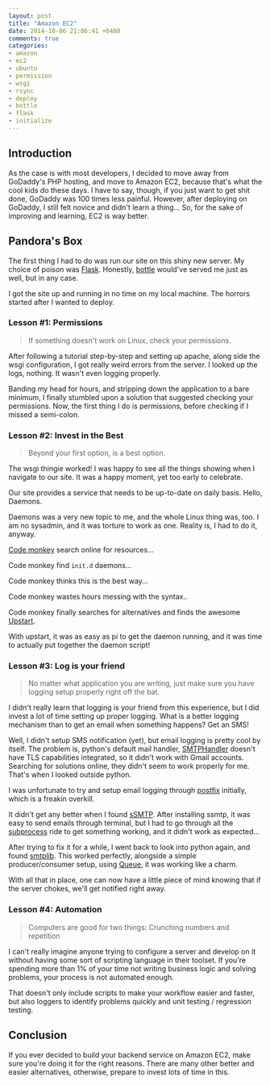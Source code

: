 ```yaml
---
layout: post
title: "Amazon EC2"
date: 2014-10-06 21:06:41 +0400
comments: true
categories: 
- amazon
- ec2
- ubuntu
- permission
- wsgi
- rsync
- deploy
- bottle
- flask
- initialize
---
```


## Introduction

As the case is with most developers, I decided to move away from GoDaddy's PHP hosting, and move to Amazon EC2, because that's what the cool kids do these days. I have to say, though, if you just want to get shit done, GoDaddy was 100 times less painful. However, after deploying on GoDaddy, I still felt novice and didn't learn a thing... So, for the sake of improving and learning, EC2 is way better.

## Pandora's Box

The first thing I had to do was run our site on this shiny new server. My choice of poison was [Flask](http://flask.pocoo.org/). Honestly, [bottle](http://bottlepy.org/docs/dev/index.html) would've served me just as well, but in any case.

I got the site up and running in no time on my local machine. The horrors started after I wanted to deploy.

### Lesson #1: Permissions

> If something doesn't work on Linux, check your permissions.

After following a tutorial step-by-step and setting up apache, along side the wsgi configuration, I got really weird errors from the server. I looked up the logs, nothing. It wasn't even logging properly.

Banding my head for hours, and stripping down the application to a bare minimum, I finally stumbled upon a solution that suggested checking your permissions. Now, the first thing I do is permissions, before checking if I missed a semi-colon.

### Lesson #2: Invest in the Best

> Beyond your first option, is a best option.

The wsgi thingie worked! I was happy to see all the things showing when I navigate to our site. It was a happy moment, yet too early to celebrate.

Our site provides a service that needs to be up-to-date on daily basis. Hello, Daemons.

Daemons was a very new topic to me, and the whole Linux thing was, too. I am no sysadmin, and it was torture to work as one. Reality is, I had to do it, anyway.

[Code monkey](http://www.youtube.com/watch?v=qYodWEKCuGg) search online for resources...

Code monkey find `init.d` daemons...

Code monkey thinks this is the best way...

Code monkey wastes hours messing with the syntax.. 

Code monkey finally searches for alternatives and finds the awesome [Upstart](http://upstart.ubuntu.com/cookbook/).

With upstart, it was as easy as pi to get the daemon running, and it was time to actually put together the daemon script!

### Lesson #3: Log is your friend

> No matter what application you are writing, just make sure you have logging setup properly right off the bat.

I didn't really learn that logging is your friend from this experience, but I did invest a lot of time setting up proper logging. What is a better logging mechanism than to get an email when something happens? Get an SMS!

Well, I didn't setup SMS notification (yet), but email logging is pretty cool by itself. The problem is, python's default mail handler, [SMTPHandler](https://docs.python.org/2/library/logging.handlers.html) doesn't have TLS capabilities integrated, so it didn't work with Gmail accounts. Searching for solutions online, they didn't seem to work properly for me. That's when I looked outside python.

I was unfortunate to try and setup email logging through [postfix](http://www.postfix.org/) initially, which is a freakin overkill.

It didn't get any better when I found [sSMTP](https://wiki.archlinux.org/index.php/SSMTP). After installing ssmtp, it was easy to send emails through terminal, but I had to go through all the [subprocess](https://docs.python.org/2/library/subprocess.html) ride to get something working, and it didn't work as expected...

After trying to fix it for a while, I went back to look into python again, and found [smtplib](https://docs.python.org/2/library/smtplib.html). This worked perfectly, alongside a simple producer/consumer setup, using [Queue](https://docs.python.org/2/library/queue.html), it was working like a charm.

With all that in place, one can now have a little piece of mind knowing that if the server chokes, we'll get notified right away.

### Lesson #4: Automation

> Computers are good for two things: Crunching numbers and repetition

I can't really imagine anyone trying to configure a server and develop on it without having some sort of scripting language in their toolset. If you're spending more than 1% of your time not writing business logic and solving problems, your process is not automated enough.

That doesn't only include scripts to make your workflow easier and faster, but also loggers to identify problems quickly and unit testing / regression testing.

## Conclusion

If you ever decided to build your backend service on Amazon EC2, make sure you're doing it for the right reasons. There are many other better and easier alternatives, otherwise, prepare to invest lots of time in this.
